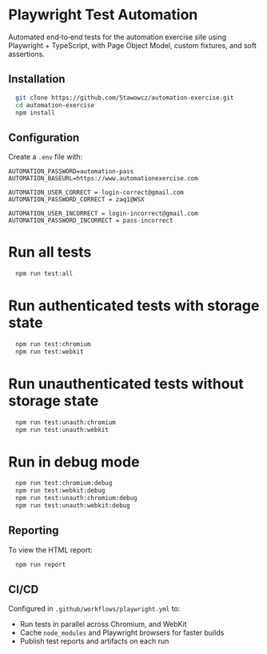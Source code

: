# Playwright Test Automation

Automated end‑to‑end tests for the automation exercise site using Playwright + TypeScript, with Page Object Model, custom fixtures, and soft assertions.

## Installation

```bash
  git clone https://github.com/Stawowcz/automation-exercise.git
  cd automation-exercise
  npm install
```

## Configuration

Create a `.env` file with:

```env
AUTOMATION_PASSWORD=automation-pass
AUTOMATION_BASEURL=https://www.automationexercise.com

AUTOMATION_USER_CORRECT = login-correct@gmail.com
AUTOMATION_PASSWORD_CORRECT = zaq1@WSX

AUTOMATION_USER_INCORRECT = login-incorrect@gmail.com
AUTOMATION_PASSWORD_INCORRECT = pass-incorrect
```

# Run all tests

```bash
  npm run test:all
```

# Run authenticated tests with storage state

```bash
  npm run test:chromium
  npm run test:webkit
```

# Run unauthenticated tests without storage state

```bash
  npm run test:unauth:chromium
  npm run test:unauth:webkit
```

# Run in debug mode

```bash
  npm run test:chromium:debug
  npm run test:webkit:debug
  npm run test:unauth:chromium:debug
  npm run test:unauth:webkit:debug
```


## Reporting

To view the HTML report:

```bash
  npm run report
```

## CI/CD

Configured in `.github/workflows/playwright.yml` to:

- Run tests in parallel across Chromium, and WebKit
- Cache `node_modules` and Playwright browsers for faster builds
- Publish test reports and artifacts on each run

